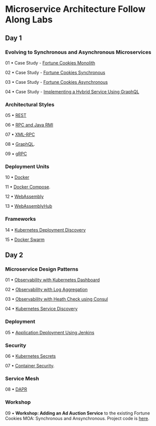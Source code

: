 # Microservice Architecture Follow Along Labs

## Day 1

### Evolving to Synchronous and Asynchronous Microservices

01 • Case Study - [Fortune Cookies Monolith](https://github.com/reselbob/fortune-cookies/tree/master/monolith)

02 • Case Study - [Fortune Cookies Synchronous](https://github.com/reselbob/fortune-cookies/tree/master/microservice-sync)

03 • Case Study - [Fortune Cookies Asynchronous](https://github.com/reselbob/fortune-cookies/tree/master/microservice-async)

04 • Case Study - [Implementing a Hybrid Service Using GraphQL](https://github.com/reselbob/seat-saver)

### Architectural Styles

05 • [REST](airport-codes-swagger.yaml)

06 • [RPC and Java RMI](https://katacoda.com/programmableweb/scenarios/understanding-java-rmi)

07 • [XML-RPC](https://katacoda.com/programmableweb/scenarios/working-with-xml-rpc)

08 • [GraphQL](https://github.com/reselbob/seat-saver).

09 • [gRPC](https://katacoda.com/programmableweb/scenarios/understanding-a-grpc-api)

### Deployment Units

10 • [Docker](https://github.com/reselbob/wisesayings)

11 • [Docker Compose](https://github.com/reselbob/dockerdemos/tree/master/foodcourt).

12 • [WebAssembly](https://github.com/reselbob/innosoft-vmware-05182020/blob/master/webassembly/basic.html)

13 • [WebAssemblyHub](/https://webassemblyhub.io/repositories/)

### Frameworks

14 • [Kubernetes Deployment Discovery](https://github.com/reselbob/k8sdemos/tree/master/deployment-discovery-red-green)

15 • [Docker Swarm](https://github.com/reselbob/dockerdemos/tree/master/foodcourt)


## Day 2

### Microservice Design Patterns

01 • [Observability with Kubernetes Dashboard](https://github.com/reselbob/innosoft-vmware-10202019/tree/master/k8s-dashboard)

02 • [Observability with Log Aggregation](https://github.com/reselbob/dockerdemos/tree/master/travelagent)

03 • [Observability with Heath Check using Consul](https://github.com/reselbob/innosoft-vmware-10202019/tree/master/consul)

04 • [Kubernetes Service Discovery](https://github.com/reselbob/innosoft/tree/master/microservices-architecture/04-service-discovery-k8s)

### Deployment

05 • [Application Deployment Using Jenkins](https://github.com/reselbob/fatjenkins)

### Security

06 • [Kubernetes Secrets](https://github.com/reselbob/innosoft/blob/master/microservices-architecture/supplemental/labs/02-kubernetes-secrets/README.md)

07 • [Container Security](https://github.com/reselbob/dockerdemos/tree/master/security-blankets).

### Service Mesh

08 • [DAPR](https://katacoda.com/reselbob/scenarios/using-dapr)

### Workshop

09 • **Workshop: Adding an Ad Auction Service** to the existing Fortune Cookies MOA: Synchronous and Ansynchronous. Project code is [here](https://github.com/reselbob/fortune-cookies).
